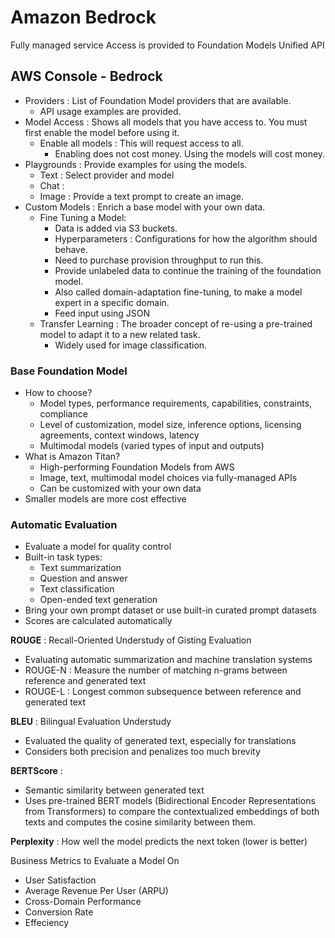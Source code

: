 # Amazon Bedrock
Fully managed service
Access is provided to Foundation Models
Unified API

## AWS Console - Bedrock
- Providers : List of Foundation Model providers that are available.
  - API usage examples are provided.
- Model Access : Shows all models that you have access to. You must first enable the model before using it.
  - Enable all models : This will request access to all.
    - Enabling does not cost money. Using the models will cost money.
- Playgrounds : Provide examples for using the models.
  - Text : Select provider and model
  - Chat : 
  - Image : Provide a text prompt to create an image.
- Custom Models : Enrich a base model with your own data.
    - Fine Tuning a Model:
        - Data is added via S3 buckets.
        - Hyperparameters : Configurations for how the algorithm should behave.
        - Need to purchase provision throughput to run this.
        - Provide unlabeled data to continue the training of the foundation model.
        - Also called domain-adaptation fine-tuning, to make a model expert in a specific domain.
        - Feed input using JSON
    - Transfer Learning : The broader concept of re-using a pre-trained model to adapt it to a new related task.
        - Widely used for image classification.

### Base Foundation Model
- How to choose?
    - Model types, performance requirements, capabilities, constraints, compliance
    - Level of customization, model size, inference options, licensing agreements, context windows, latency
    - Multimodal models (varied types of input and outputs)
- What is Amazon Titan?
    - High-performing Foundation Models from AWS
    - Image, text, multimodal model choices via fully-managed APIs
    - Can be customized with your own data
- Smaller models are more cost effective

### Automatic Evaluation
- Evaluate a model for quality control
- Built-in task types:
  - Text summarization
  - Question and answer
  - Text classification
  - Open-ended text generation
- Bring your own prompt dataset or use built-in curated prompt datasets
- Scores are calculated automatically

**ROUGE** : Recall-Oriented Understudy of Gisting Evaluation
- Evaluating automatic summarization and machine translation systems
- ROUGE-N : Measure the number of matching n-grams between reference and generated text
- ROUGE-L : Longest common subsequence between reference and generated text

**BLEU** : Bilingual Evaluation Understudy
- Evaluated the quality of generated text, especially for translations
- Considers both precision and penalizes too much brevity

**BERTScore** :
- Semantic similarity between generated text
- Uses pre-trained BERT models (Bidirectional Encoder Representations from Transformers) to compare the contextualized embeddings of both texts and computes the cosine similarity between them.

**Perplexity** : How well the model predicts the next token (lower is better)

Business Metrics to Evaluate a Model On
- User Satisfaction
- Average Revenue Per User (ARPU)
- Cross-Domain Performance
- Conversion Rate
- Effeciency